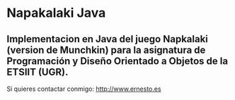 Napakalaki Java
===============

Implementacion en Java del juego Napkalaki (version de Munchkin) para la asignatura de Programación y Diseño Orientado a Objetos de la ETSIIT (UGR).
---
Si quieres contactar conmigo: http://www.ernesto.es
